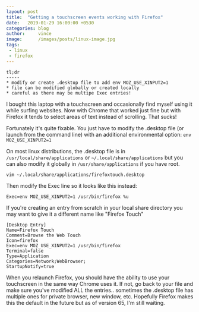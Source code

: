 ```yaml
---
layout: post
title:  "Getting a touchscreen events working with Firefox"
date:   2019-01-29 16:00:00 +0530
categories: blog
author:     vince
image:      /images/posts/linux-image.jpg
tags:
 - linux
 - firefox
---
```


```
tl;dr
-----
* modify or create .desktop file to add env MOZ_USE_XINPUT2=1
* file can be modified globally or created locally
* careful as there may be multipe Exec entries!
```

I bought this laptop with a touchscreen and occasionally find myself using it while surfing websites. Now with Chrome that worked just fine but with Firefox it tends to select areas of text instead of scrolling. That sucks!

Fortunately it's quite fixable. You just have to modify the .desktop file (or launch from the command line) with an additional environmental option: `env MOZ_USE_XINPUT2=1`

On most linux distributions, the .desktop file is in `/usr/local/share/applications` or `~/.local/share/applications` but you can also modify it globally in `/usr/share/applications` if you have root.

    vim ~/.local/share/applications/firefoxtouch.desktop

Then modify the Exec line so it looks like this instead:

```Exec=env MOZ_USE_XINPUT2=1 /usr/bin/firefox %u```

If you're creating an entry from scratch in your local share directory you may want to give it a different name like "Firefox Touch"

```
[Desktop Entry]
Name=Firefox Touch
Comment=Browse the Web Touch
Icon=firefox
Exec=env MOZ_USE_XINPUT2=1 /usr/bin/firefox
Terminal=false
Type=Application
Categories=Network;WebBrowser;
StartupNotify=true
```

When you relaunch Firefox, you should have the ability to use your touchscreen in the same way Chrome uses it. If not, go back to your file and make sure you've modified ALL the entries.. sometimes the .desktop file has multiple ones for private browser, new window, etc. Hopefully Firefox makes this the default in the future but as of version 65, I'm still waiting.
